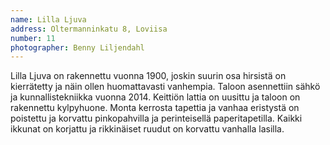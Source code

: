 ```yaml
---
name: Lilla Ljuva
address: Oltermanninkatu 8, Loviisa
number: 11
photographer: Benny Liljendahl
---
```

Lilla Ljuva on rakennettu vuonna 1900, joskin suurin osa hirsistä on kierrätetty ja näin ollen huomattavasti vanhempia. Taloon asennettiin sähkö ja kunnallistekniikka vuonna 2014. Keittiön lattia on uusittu ja taloon on rakennettu kylpyhuone. Monta kerrosta tapettia ja vanhaa eristystä on poistettu ja korvattu pinkopahvilla ja perinteisellä paperitapetilla. Kaikki ikkunat on korjattu ja rikkinäiset ruudut on korvattu vanhalla lasilla.
